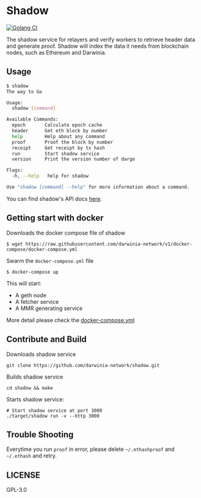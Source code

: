 # Shadow

[![Golang CI][workflow-badge]][github]

The shadow service for relayers and verify workers to retrieve header data and generate proof. Shadow will index the data it needs from blockchain nodes, such as Ethereum and Darwinia.

## Usage

```sh
$ shadow
The way to Go

Usage:
  shadow [command]

Available Commands:
  epoch       Calculate epoch cache
  header      Get eth block by number
  help        Help about any command
  proof       Proof the block by number
  receipt     Get receipt by tx hash
  run         Start shadow service
  version     Print the version number of dargo

Flags:
  -h, --help   help for shadow

Use "shadow [command] --help" for more information about a command.
```

You can find shadow's API docs [here][api].


## Getting start with docker

Downloads the docker compose file of shadow

```
$ wget https://raw.githubusercontent.com/darwinia-network/v1/docker-compose/docker-compose.yml
```

Swarm the `docker-compose.yml` file

```
$ docker-compose up
```

This will start:

+ A geth node
+ A fetcher service
+ A MMR generating service


More detail please check the [docker-compose.yml](./docker-compose.yml)

## Contribute and Build

Downloads shadow service

```
git clone https://github.com/darwinia-network/shadow.git
```

Builds shadow service

```
cd shadow && make
```

Starts shadow service:

```
# Start shadow service at port 3000
./target/shadow run -v --http 3000
```

## Trouble Shooting

Everytime you run `proof` in error, please delete `~/.ethashproof` and `~/.ethash` 
and retry.

## LICENSE

GPL-3.0


[infura]: https://infura.io
[github]: https://github.com/darwinia-network/shadow
[spec]: https://github.com/darwinia-network/darwinia/wiki/Darwinia-offchain-worker-shadow-service-spec
[workflow-badge]: https://github.com/darwinia-network/shadow/workflows/Golang%20CI/badge.svg
[api]: https://darwinia-network.github.io/shadow
